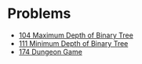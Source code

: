# Problems
* [104 Maximum Depth of Binary Tree](recursion/tree/MaximumDepthOfBinaryTree.md)
* [111 Minimum Depth of Binary Tree](recursion/tree/MaximumDepthOfBinaryTree.md)
* [174 Dungeon Game](dp/array/DungeonGame.md)
